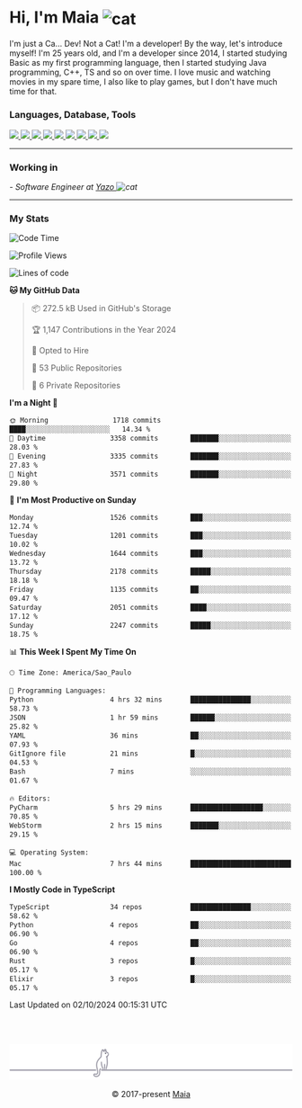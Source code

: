 <h1 align="left">Hi, I'm Maia 
<img src="https://emojis.slackmojis.com/emojis/images/1643509834/36299/black-cat.gif?1643509834" width="50" height="60" align="center"  alt="cat"/>
</h1>

I'm just a Ca... Dev! Not a Cat! I'm a developer! By the way, let's introduce myself!
I'm 25 years old, and I'm a developer since 2014, I started studying Basic as my first programming
language, then I started studying Java programming, C++, TS and so on over time.
I love music and watching movies in my spare time, I also like to play games, but I don't have much time for that.

<h3 align="left">Languages, Database, Tools</h3>
<p>
  <a href="https://www.typescriptlang.org">
    <img src="https://skillicons.dev/icons?i=ts" />
  </a>
  <a href="https://go.dev">
    <img src="https://skillicons.dev/icons?i=go" />
  </a>
  <a href="https://www.python.org">
    <img src="https://skillicons.dev/icons?i=python" />
  </a>
  <a href="https://gradle.org">
    <img src="https://skillicons.dev/icons?i=gradle" />
  </a>
  <a href="https://redis.io">
    <img src="https://skillicons.dev/icons?i=redis" />
  </a>
  <a href="https://www.mongodb.com">
    <img src="https://skillicons.dev/icons?i=mongodb" />
  </a>
  <a href="https://nodejs.org">
    <img src="https://skillicons.dev/icons?i=nodejs" />
  </a>
  <a href="https://www.javascript.com">
    <img src="https://skillicons.dev/icons?i=js" />
  </a>
  <a href="https://www.docker.com">
    <img src="https://skillicons.dev/icons?i=docker" />
  </a>
</p>

<hr/>

<h3>Working in</h3>

<p><em> - Software Engineer at <a href="[https://pdasolucoes.com.br](https://yazo.com.br/)">Yazo
</a><img src="https://media.giphy.com/media/WUlplcMpOCEmTGBtBW/giphy.gif" width="30" alt="cat"> 
</em></p>

<hr/>

### My Stats

<!--START_SECTION:waka-->
![Code Time](http://img.shields.io/badge/Code%20Time-4%2C678%20hrs%201%20min-blue)

![Profile Views](http://img.shields.io/badge/Profile%20Views-1-blue)

![Lines of code](https://img.shields.io/badge/From%20Hello%20World%20I%27ve%20Written-3.8%20million%20lines%20of%20code-blue)

**🐱 My GitHub Data** 

> 📦 272.5 kB Used in GitHub's Storage 
 > 
> 🏆 1,147 Contributions in the Year 2024
 > 
> 💼 Opted to Hire
 > 
> 📜 53 Public Repositories 
 > 
> 🔑 6 Private Repositories 
 > 
**I'm a Night 🦉** 

```text
🌞 Morning                1718 commits        ████░░░░░░░░░░░░░░░░░░░░░   14.34 % 
🌆 Daytime                3358 commits        ███████░░░░░░░░░░░░░░░░░░   28.03 % 
🌃 Evening                3335 commits        ███████░░░░░░░░░░░░░░░░░░   27.83 % 
🌙 Night                  3571 commits        ███████░░░░░░░░░░░░░░░░░░   29.80 % 
```
📅 **I'm Most Productive on Sunday** 

```text
Monday                   1526 commits        ███░░░░░░░░░░░░░░░░░░░░░░   12.74 % 
Tuesday                  1201 commits        ███░░░░░░░░░░░░░░░░░░░░░░   10.02 % 
Wednesday                1644 commits        ███░░░░░░░░░░░░░░░░░░░░░░   13.72 % 
Thursday                 2178 commits        █████░░░░░░░░░░░░░░░░░░░░   18.18 % 
Friday                   1135 commits        ██░░░░░░░░░░░░░░░░░░░░░░░   09.47 % 
Saturday                 2051 commits        ████░░░░░░░░░░░░░░░░░░░░░   17.12 % 
Sunday                   2247 commits        █████░░░░░░░░░░░░░░░░░░░░   18.75 % 
```


📊 **This Week I Spent My Time On** 

```text
🕑︎ Time Zone: America/Sao_Paulo

💬 Programming Languages: 
Python                   4 hrs 32 mins       ███████████████░░░░░░░░░░   58.73 % 
JSON                     1 hr 59 mins        ██████░░░░░░░░░░░░░░░░░░░   25.82 % 
YAML                     36 mins             ██░░░░░░░░░░░░░░░░░░░░░░░   07.93 % 
GitIgnore file           21 mins             █░░░░░░░░░░░░░░░░░░░░░░░░   04.53 % 
Bash                     7 mins              ░░░░░░░░░░░░░░░░░░░░░░░░░   01.67 % 

🔥 Editors: 
PyCharm                  5 hrs 29 mins       ██████████████████░░░░░░░   70.85 % 
WebStorm                 2 hrs 15 mins       ███████░░░░░░░░░░░░░░░░░░   29.15 % 

💻 Operating System: 
Mac                      7 hrs 44 mins       █████████████████████████   100.00 % 
```

**I Mostly Code in TypeScript** 

```text
TypeScript               34 repos            ███████████████░░░░░░░░░░   58.62 % 
Python                   4 repos             ██░░░░░░░░░░░░░░░░░░░░░░░   06.90 % 
Go                       4 repos             ██░░░░░░░░░░░░░░░░░░░░░░░   06.90 % 
Rust                     3 repos             █░░░░░░░░░░░░░░░░░░░░░░░░   05.17 % 
Elixir                   3 repos             █░░░░░░░░░░░░░░░░░░░░░░░░   05.17 % 
```




 Last Updated on 02/10/2024 00:15:31 UTC
<!--END_SECTION:waka-->


<br/>
<br/>

<p align="center"><img src="https://raw.githubusercontent.com/gabrielmaialva33/gabrielmaialva33/master/assets/gray0_ctp_on_line.svg?sanitize=true" /></p>
<p align="center">&copy; 2017-present <a href="https://github.com/gabrielmaialva33/" target="_blank">Maia</a>
